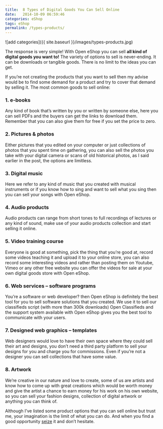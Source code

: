 ```yaml
---
title:  8 Types of Digital Goods You Can Sell Online
date:   2014-10-09 06:59:46
categories: eShop
tags: eShop
permalink: /types-products/
---
```

![add categories]({{ site.baseurl }}/images/types-products.jpg)

The response is very simple! With Open eShop you can sell **all kind of digital goods you want to!** The variety of options to sell is never-ending. It can be downloads or tangible goods. There is no limit to the ideas you can get.

If you’re not creating the products that you want to sell then my advise would be to find some demand for a product and try to cover that demand by selling it.
The most common goods to sell online:

### 1. e-books

Any kind of book that’s written by you or written by someone else, here you can sell PDFs and the buyers can get the links to download them. Remember that you can also give them for free if you set the price to zero.

### 2. Pictures & photos

Either pictures that you edited on your computer or just collections of photos that you spent time on gathering, you can also sell the photos you take with your digital camera or scans of old historical photos, as I said earlier in the post, the options are limitless.

### 3. Digital music

Here we refer to any kind of music that you created with musical instruments or if you know how to sing and want to sell what you sing then you can sell your songs with Open eShop.

### 4. Audio products

Audio products can range from short tones to full recordings of lectures or any kind of sound, make use of your audio products collection and start selling it online.

### 5. Video training course

Everyone is good at something, pick the thing that you’re good at, record some videos teaching it and upload it to your online store, you can also record some interesting videos and rather than posting them on Youtube, Vimeo or any other free website you can offer the videos for sale at your own digital goods store with Open eShop.

### 6. Web services – software programs

You’re a software or web developer? then Open eShop is definitely the best tool for you to sell software solutions that you created. We use it to sell our classifieds script (with more than 300k downloads) Open Classifieds and the support system available with Open eShop gives you the best tool to communicate with your users.

### 7. Designed web graphics – templates

Web designers would love to have their own space where they could sell their art and designs, you don’t need a third party platform to sell your designs for you and charge you for commissions. Even if you’re not a designer you can sell collections that have some value.

### 8. Artwork

We’re creative in our nature and love to create, some of us are artists and know how to come up with great creations which would be worth money and give the artist a chance to earn money for his work on his own website, so you can sell your fashion designs, collection of digital artwork or anything you can think of.

Although I’ve listed some product options that you can sell online but trust me, your imagination is the limit of what you can do. And when you find a good opportunity [seize](https://open-eshop.com/download/) it and don’t hesitate.



























